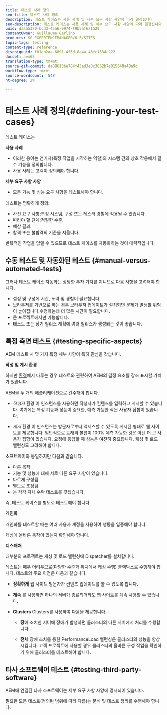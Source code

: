 ```yaml
---
title: 테스트 사례 정의
seo-title: 테스트 사례 정의
description: 테스트 케이스는 사용 사례 및 세부 요구 사항 사양에 따라 결정됩니다
seo-description: 테스트 케이스는 사용 사례 및 세부 요구 사항 사양에 따라 결정됩니다
uuid: daaa5370-bcd3-45a6-9974-f9b5af6a1529
contentOwner: Guillaume Carlino
products: SG_EXPERIENCEMANAGER/6.5/SITES
topic-tags: testing
content-type: reference
discoiquuid: f01eb2aa-6891-4f5d-8a4a-43fc1534c222
docset: aem65
translation-type: tm+mt
source-git-commit: da08613be784f43ad3e3c3652b7e015640a48a9d
workflow-type: tm+mt
source-wordcount: '548'
ht-degree: 2%

---
```



# 테스트 사례 정의{#defining-your-test-cases}

테스트 케이스는

**사용 사례**

* 이러한 용어는 연기자(특정 작업을 시작하는 역할)와 시스템 간의 상호 작용에서 필수 기능을 정의합니다.
* 사용 사례는 고객이 정의해야 합니다.

**세부 요구 사항 사양**

* 모든 기능 및 성능 요구 사항을 테스트해야 합니다.

테스트는 명확하게 정의:

* 사전 요구 사항;특정 시스템, 구성 또는 테스터 경험에 적용될 수 있습니다.
* 따라야 할 단계;적절한 수준.
* 예상 결과.
* 합격 또는 불합격의 기준을 지웁니다.

반복적인 작업을 없앨 수 있으므로 테스트 케이스를 자동화하는 것이 매력적입니다.

## 수동 테스트 및 자동화된 테스트 {#manual-versus-automated-tests}

그러나 테스트 케이스 자동화는 상당한 투자 가치를 지니므로 다음 사항을 고려해야 합니다.

* 설정 및 구성에 시간, 노력 및 경험이 필요합니다.
* 브라우저를 기반으로 하는 경우 브라우저 업데이트가 설치되면 문제가 발생할 위험이 높아집니다.수정하는데 더 많은 시간이 필요합니다.
* 큰 프로젝트에서만 가능합니다.
* 테스트 또는 장기 릴리스 계획에 여러 릴리스가 생성되는 것이 좋습니다.

## 특정 측면 테스트 {#testing-specific-aspects}

AEM 테스트 시 몇 가지 특정 세부 사항이 특히 관심을 갖습니다.

**작성 및 게시 환경**

하지만 [환경](/help/sites-developing/the-basics.md#environments)에서 다루는 경우 테스트와 관련하여 AEM의 결정 요소를 강조 표시할 가치가 있습니다.

AEM을 두 개의 애플리케이션으로 간주해야 합니다.

* *작성자* 환경
이 인스턴스를 사용하면 작성자가 컨텐츠를 입력하고 게시할 수 있습니다.
여기에는 특정 기능과 성능이 중요한, 예측 가능한 작은 사용자 집합이 있습니다.

* *게시* 환경
이 인스턴스는 방문자로부터 액세스할 수 있도록 게시된 형태로 웹 사이트를 제공합니다.
일반적으로 트래픽 볼륨이 100% 예측 가능한 것은 아닌 더 큰 사용자 집합이 있습니다. 요청에 응답할 때 성능은 여전히 중요합니다. 캐싱 및 로드 밸런싱도 고려해야 합니다.

소프트웨어와 동일하지만 다음과 같습니다.

* 다른 목적
* 기능 및 성능에 대해 서로 다른 요구 사항이 있습니다.
* 다르게 구성됨
* 별도로 조정됨
* 는 각각 자체 수락 테스트를 갖겠습니다.

즉, 테스트 케이스를 별도로 테스트해야 합니다.

**개인화**

개인화를 테스트할 때는 여러 사용자 계정을 사용하여 행동을 입증해야 합니다.

캐싱에 올바른 동작이 있는지 확인해야 합니다.

**디스패처**

대부분의 프로젝트는 캐싱 및 로드 밸런싱에 Dispatcher를 설치합니다.

테스트는 매우 어려우므로(다양한 수준과 위치에서 캐싱 수행) 블랙박스로 수행해야 합니다. 테스트의 주요 이점은 다음과 같습니다.

* **정확하게**
웹 사이트 방문자가 컨텐츠 업데이트를 볼 수 있도록 합니다.

* **계속**
를 사용하면 하나의 서버가 종료되더라도 웹 사이트를 계속 사용할 수 있습니다.

* **Clusters**
Clusters를 사용하여 다음을 제공합니다.

   * **장애**
조치한 서버에 장애가 발생하면 클러스터의 다른 서버에서 처리를 수행합니다.

   * **전체**
장애 조치를 통한 PerformanceLoad 밸런싱은 클러스터의 성능을 향상시킵니다.
고객 프로젝트에 사용할 경우 클러스터의 올바른 구성 작업을 확인하기 위해 클러스터를 테스트해야 합니다.

## 타사 소프트웨어 테스트 {#testing-third-party-software}

AEM에 연결된 타사 소프트웨어는 세부 요구 사항 사양에 명시되어 있습니다.

필요한 모든 테스트(정의된 범위에 따라 다름)는 분석 및 테스트 정리를 수행해야 합니다.
